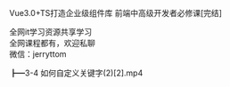 Vue3.0+TS打造企业级组件库 前端中高级开发者必修课[完结]

全网it学习资源共享学习<br>全网课程都有，欢迎私聊<br>微信：jerryttom<br>

┣━3-4 如何自定义关键字(2)[2].mp4